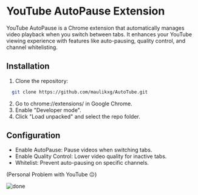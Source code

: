 
# YouTube AutoPause Extension

YouTube AutoPause is a Chrome extension that automatically manages video playback when you switch between tabs. It enhances your YouTube viewing experience with features like auto-pausing, quality control, and channel whitelisting.




## Installation

1. Clone the repository:

```bash
  git clone https://github.com/maulikxg/AutoTube.git
```

2. Go to chrome://extensions/ in Google Chrome.
3. Enable "Developer mode".
4. Click "Load unpacked" and select the repo folder.
## Configuration

- Enable AutoPause: Pause videos when switching tabs.
- Enable Quality Control: Lower video quality for inactive tabs.
- Whitelist: Prevent auto-pausing on specific channels.

(Personal Problem with YouTube 😐)

![done](https://github.com/maulikxg/AutoTube/assets/105512770/4bf018e5-c40e-44c3-b092-1a0fb32eb111)

